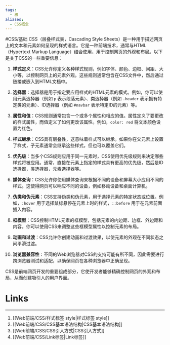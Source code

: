 ```yaml
---
tags:
  - 根
aliases:
  - CSS概念
---
```

#CSS/基础
CSS（层叠样式表，Cascading Style Sheets）是一种用于描述网页上的文本和元素如何呈现的样式语言。它是一种前端技术，通常与HTML（Hypertext Markup Language）结合使用，用于控制网页的外观和布局。以下是关于CSS的一些重要信息：

1. **样式定义**：CSS允许你定义各种样式规则，例如字体、颜色、边框、间距、大小等，以控制网页上的元素外观。这些规则通常包含在CSS文件中，然后通过链接或嵌入到HTML文档中。

2. **选择器**：选择器是用于指定要应用样式的HTML元素的模式。例如，你可以使用元素选择器（例如 `p` 表示段落元素）、类选择器（例如 `.header` 表示拥有特定类的元素）、ID选择器（例如 `#navbar` 表示特定ID的元素）等。

3. **属性和值**：CSS规则通常包含一个或多个属性和相应的值。属性定义了要更改的样式属性，而值定义了如何更改该属性。例如，`color: red` 将文本颜色设置为红色。

4. **样式继承**：CSS具有层叠性，这意味着样式可以继承。如果你在父元素上设置了样式，子元素通常会继承这些样式，但也可以覆盖它们。

5. **优先级**：当多个CSS规则应用于同一元素时，CSS使用优先级规则来决定哪些样式将被应用。通常，直接在元素上指定的样式具有更高的优先级，然后是ID选择器，类选择器，元素选择器等。

6. **媒体查询**：CSS允许你使用媒体查询来根据不同的设备和屏幕大小应用不同的样式。这使得网页可以响应不同的设备，例如移动设备和桌面计算机。

7. **伪类和伪元素**：CSS支持伪类和伪元素，用于选择元素的特定状态或位置。例如，`:hover` 用于选择鼠标悬停在元素上时的样式，`::before` 用于在元素前面插入内容。

8. **框模型**：CSS控制HTML元素的框模型，包括元素的内边距、边框、外边距和内容。你可以使用CSS来调整这些框模型属性以控制元素的布局。

9. **动画和过渡**：CSS允许你创建动画和过渡效果，以使元素的外观在不同状态之间平滑过渡。

10. **浏览器兼容性**：不同的Web浏览器对CSS的支持可能有所不同，因此需要进行跨浏览器测试和适配，以确保网页在各种浏览器中正确呈现。

CSS是前端网页开发的重要组成部分，它使开发者能够精确控制网页的外观和布局，从而创建吸引人的用户界面。

# Links
---
1. [[Web前端/CSS/样式标签 style|样式标签 style]]
2. [[Web前端/CSS/CSS基本语法结构|CSS基本语法结构]]
3. [[Web前端/CSS/CSS引入方式|CSS引入方式]]
4. [[Web前端/CSS/Link标签|Link标签]]